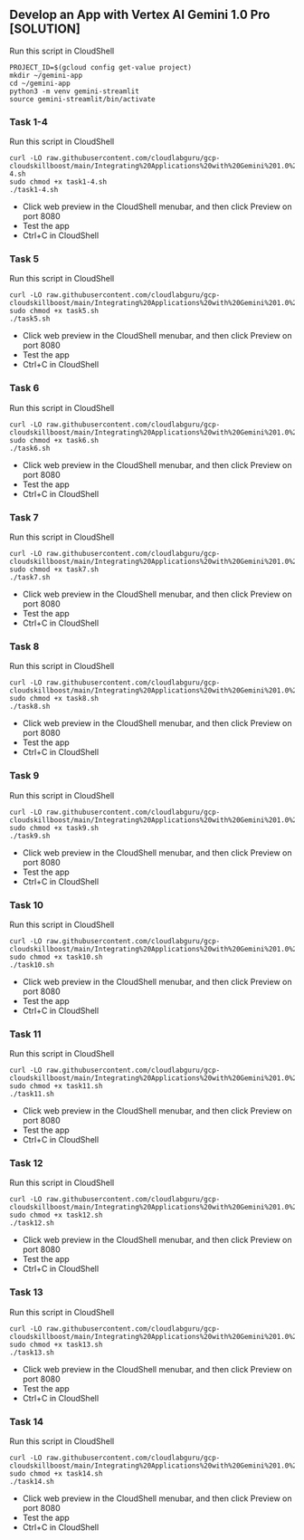 ## Develop an App with Vertex AI Gemini 1.0 Pro [SOLUTION]

Run this script in CloudShell
```
PROJECT_ID=$(gcloud config get-value project)
mkdir ~/gemini-app
cd ~/gemini-app
python3 -m venv gemini-streamlit
source gemini-streamlit/bin/activate
```
### Task 1-4
Run this script in CloudShell
```
curl -LO raw.githubusercontent.com/cloudlabguru/gcp-cloudskillboost/main/Integrating%20Applications%20with%20Gemini%201.0%20Pro%20on%20Google%20Cloud/Develop%20an%20App%20with%20Vertex%20AI%20Gemini%201.0%20Pro/task1-4.sh
sudo chmod +x task1-4.sh
./task1-4.sh
```
* Click web preview in the CloudShell menubar, and then click Preview on port 8080
* Test the app
* Ctrl+C in CloudShell

### Task 5
Run this script in CloudShell
```
curl -LO raw.githubusercontent.com/cloudlabguru/gcp-cloudskillboost/main/Integrating%20Applications%20with%20Gemini%201.0%20Pro%20on%20Google%20Cloud/Develop%20an%20App%20with%20Vertex%20AI%20Gemini%201.0%20Pro/task5.sh
sudo chmod +x task5.sh
./task5.sh
```
* Click web preview in the CloudShell menubar, and then click Preview on port 8080
* Test the app
* Ctrl+C in CloudShell

### Task 6
Run this script in CloudShell
```
curl -LO raw.githubusercontent.com/cloudlabguru/gcp-cloudskillboost/main/Integrating%20Applications%20with%20Gemini%201.0%20Pro%20on%20Google%20Cloud/Develop%20an%20App%20with%20Vertex%20AI%20Gemini%201.0%20Pro/task6.sh
sudo chmod +x task6.sh
./task6.sh
```
* Click web preview in the CloudShell menubar, and then click Preview on port 8080
* Test the app
* Ctrl+C in CloudShell

### Task 7
Run this script in CloudShell
```
curl -LO raw.githubusercontent.com/cloudlabguru/gcp-cloudskillboost/main/Integrating%20Applications%20with%20Gemini%201.0%20Pro%20on%20Google%20Cloud/Develop%20an%20App%20with%20Vertex%20AI%20Gemini%201.0%20Pro/task7.sh
sudo chmod +x task7.sh
./task7.sh
```
* Click web preview in the CloudShell menubar, and then click Preview on port 8080
* Test the app
* Ctrl+C in CloudShell

### Task 8
Run this script in CloudShell
```
curl -LO raw.githubusercontent.com/cloudlabguru/gcp-cloudskillboost/main/Integrating%20Applications%20with%20Gemini%201.0%20Pro%20on%20Google%20Cloud/Develop%20an%20App%20with%20Vertex%20AI%20Gemini%201.0%20Pro/task8.sh
sudo chmod +x task8.sh
./task8.sh
```
* Click web preview in the CloudShell menubar, and then click Preview on port 8080
* Test the app
* Ctrl+C in CloudShell

### Task 9
Run this script in CloudShell
```
curl -LO raw.githubusercontent.com/cloudlabguru/gcp-cloudskillboost/main/Integrating%20Applications%20with%20Gemini%201.0%20Pro%20on%20Google%20Cloud/Develop%20an%20App%20with%20Vertex%20AI%20Gemini%201.0%20Pro/task9.sh
sudo chmod +x task9.sh
./task9.sh
```
* Click web preview in the CloudShell menubar, and then click Preview on port 8080
* Test the app
* Ctrl+C in CloudShell

### Task 10
Run this script in CloudShell
```
curl -LO raw.githubusercontent.com/cloudlabguru/gcp-cloudskillboost/main/Integrating%20Applications%20with%20Gemini%201.0%20Pro%20on%20Google%20Cloud/Develop%20an%20App%20with%20Vertex%20AI%20Gemini%201.0%20Pro/task10.sh
sudo chmod +x task10.sh
./task10.sh
```
* Click web preview in the CloudShell menubar, and then click Preview on port 8080
* Test the app
* Ctrl+C in CloudShell

### Task 11
Run this script in CloudShell
```
curl -LO raw.githubusercontent.com/cloudlabguru/gcp-cloudskillboost/main/Integrating%20Applications%20with%20Gemini%201.0%20Pro%20on%20Google%20Cloud/Develop%20an%20App%20with%20Vertex%20AI%20Gemini%201.0%20Pro/task11.sh
sudo chmod +x task11.sh
./task11.sh
```
* Click web preview in the CloudShell menubar, and then click Preview on port 8080
* Test the app
* Ctrl+C in CloudShell

### Task 12
Run this script in CloudShell
```
curl -LO raw.githubusercontent.com/cloudlabguru/gcp-cloudskillboost/main/Integrating%20Applications%20with%20Gemini%201.0%20Pro%20on%20Google%20Cloud/Develop%20an%20App%20with%20Vertex%20AI%20Gemini%201.0%20Pro/task12.sh
sudo chmod +x task12.sh
./task12.sh
```
* Click web preview in the CloudShell menubar, and then click Preview on port 8080
* Test the app
* Ctrl+C in CloudShell

### Task 13
Run this script in CloudShell
```
curl -LO raw.githubusercontent.com/cloudlabguru/gcp-cloudskillboost/main/Integrating%20Applications%20with%20Gemini%201.0%20Pro%20on%20Google%20Cloud/Develop%20an%20App%20with%20Vertex%20AI%20Gemini%201.0%20Pro/task13.sh
sudo chmod +x task13.sh
./task13.sh
```
* Click web preview in the CloudShell menubar, and then click Preview on port 8080
* Test the app
* Ctrl+C in CloudShell

### Task 14
Run this script in CloudShell
```
curl -LO raw.githubusercontent.com/cloudlabguru/gcp-cloudskillboost/main/Integrating%20Applications%20with%20Gemini%201.0%20Pro%20on%20Google%20Cloud/Develop%20an%20App%20with%20Vertex%20AI%20Gemini%201.0%20Pro/task14.sh
sudo chmod +x task14.sh
./task14.sh
```
* Click web preview in the CloudShell menubar, and then click Preview on port 8080
* Test the app
* Ctrl+C in CloudShell
